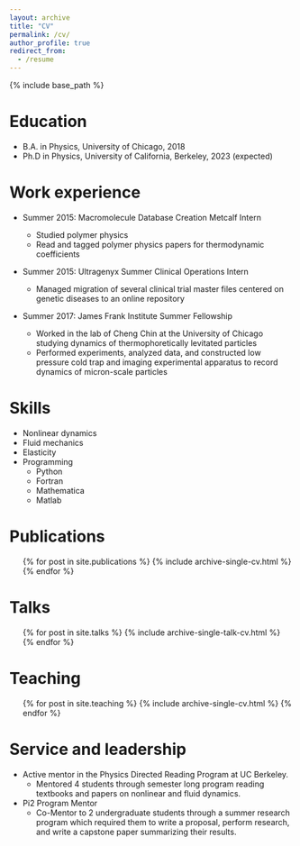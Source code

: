 ```yaml
---
layout: archive
title: "CV"
permalink: /cv/
author_profile: true
redirect_from:
  - /resume
---
```


{% include base_path %}

Education
======
* B.A. in Physics, University of Chicago, 2018
* Ph.D in Physics, University of California, Berkeley, 2023 (expected)

Work experience
======

* Summer 2015: Macromolecule Database Creation Metcalf Intern
  * Studied polymer physics
  * Read and tagged polymer physics papers for thermodynamic coefficients 

* Summer 2015: Ultragenyx Summer Clinical Operations Intern
  * Managed migration of several clinical trial master files centered on genetic diseases to an online repository

* Summer 2017: James Frank Institute Summer Fellowship
  * Worked in the lab of Cheng Chin at the University of Chicago studying dynamics of thermophoretically levitated particles
  * Performed experiments, analyzed data, and constructed low pressure cold trap and imaging experimental apparatus to record dynamics of micron-scale particles   

  
Skills
======
* Nonlinear dynamics
* Fluid mechanics
* Elasticity 
* Programming
  * Python
  * Fortran
  * Mathematica
  * Matlab


Publications
======
  <ul>{% for post in site.publications %}
    {% include archive-single-cv.html %}
  {% endfor %}</ul>
  
Talks
======
  <ul>{% for post in site.talks %}
    {% include archive-single-talk-cv.html %}
  {% endfor %}</ul>
  
Teaching
======
  <ul>{% for post in site.teaching %}
    {% include archive-single-cv.html %}
  {% endfor %}</ul>
  
Service and leadership
======
* Active mentor in the Physics Directed Reading Program at UC Berkeley.  
  * Mentored 4 students through semester long program reading textbooks and papers on nonlinear and fluid dynamics.
* Pi2 Program Mentor
  * Co-Mentor to 2 undergraduate students through a summer research program which required them to write a proposal, perform research, and write a capstone paper summarizing their results.
